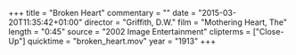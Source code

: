 +++
title = "Broken Heart"
commentary = ""
date = "2015-03-20T11:35:42+01:00"
director = "Griffith, D.W."
film = "Mothering Heart, The"
length = "0:45"
source = "2002 Image Entertainment"
clipterms = ["Close-Up"]
quicktime = "broken_heart.mov"
year = "1913"
+++
